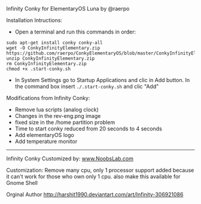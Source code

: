Infinity Conky for ElementaryOS Luna by @raerpo

Installation Intructions:
- Open a terminal and run this commands in order:

```
sudo apt-get install conky conky-all
wget -O ConkyInfinityElementary.zip https://github.com/raerpo/ConkyElementaryOS/blob/master/ConkyInfinityElementary.zip
unzip ConkyInfinityElementary.zip
rm ConkyInfinityElementary.zip
chmod +x .start-conky.sh
```

- In System Settings go to Startup Applications and clic in Add button. In the command box insert `./.start-conky.sh` and clic "Add"


Modifications from Infinity Conky:
- Remove lua scripts (analog clock)
- Changes in the rev-eng.png image
- fixed size in the /home partition problem
- Time to start conky reduced from 20 seconds to 4 seconds
- Add elementaryOS logo
- Add temperature monitor

---------------------------------------------------------------------------------------------------

Infinity Conky Customized by: www.NoobsLab.com

Customization: Remove many cpu, only 1 processor support added because it can't work for those who own only 1 cpu.
also make this available for Gnome Shell 

Orginal Author
http://harshit1990.deviantart.com/art/Infinity-306921086
